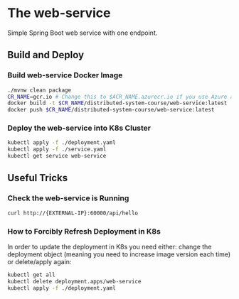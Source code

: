 # The web-service

Simple Spring Boot web service with one endpoint.

## Build and Deploy

### Build web-service Docker Image

```sh
./mvnw clean package
CR_NAME=gcr.io # Change this to $ACR_NAME.azurecr.io if you use Azure as Container Registry provider, where ACR_NAME your unique Azure Container registry instance (see master README)
docker build -t $CR_NAME/distributed-system-course/web-service:latest .
docker push $CR_NAME/distributed-system-course/web-service:latest
```

### Deploy the web-service into K8s Cluster

```sh
kubectl apply -f ./deployment.yaml
kubectl apply -f ./service.yaml
kubectl get service web-service
```

## Useful Tricks

### Check the web-service is Running

```sh
curl http://{EXTERNAL-IP}:60000/api/hello
```

### How to Forcibly Refresh Deployment in K8s

In order to update the deployment in K8s you need either: change the deployment object (meaning you need to increase image version each time) or delete/apply again:

```sh
kubectl get all
kubectl delete deployment.apps/web-service
kubectl apply -f ./deployment.yaml
```
